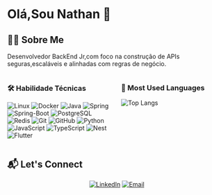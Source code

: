 # Olá,Sou Nathan 👋

## 👨‍💻 Sobre Me
Desenvolvedor BackEnd Jr,com foco na construção de APIs seguras,escaláveis e alinhadas com regras de negócio.



<div style="display: flex;">
  <div style="flex: 1; margin-right: 10px;">

### 🛠️ Habilidade Técnicas
![Linux](https://img.shields.io/badge/Linux-%23FCC624.svg?style=for-the-badge&logo=linux&logoColor=black) 
![Docker](https://img.shields.io/badge/Docker-%232496ED.svg?style=for-the-badge&logo=docker&logoColor=white) 
![Java](https://img.shields.io/badge/Java-%23ED8B00.svg?style=for-the-badge&logo=java&logoColor=white) 
![Spring](https://img.shields.io/badge/Spring-6DB33F?style=for-the-badge&logo=spring&logoColor=white)
![Spring-Boot](https://img.shields.io/badge/Spring_Boot-6DB33F?style=for-the-badge&logo=spring-boot&logoColor=white)
![PostgreSQL](https://img.shields.io/badge/PostgreSQL-%23336791.svg?style=for-the-badge&logo=postgresql&logoColor=white) 
![Redis](https://img.shields.io/badge/Redis-%23DC382D.svg?style=for-the-badge&logo=redis&logoColor=white) 
![Git](https://img.shields.io/badge/Git-%23F05033.svg?style=for-the-badge&logo=git&logoColor=white) 
![GitHub](https://img.shields.io/badge/GitHub-%23181717.svg?style=for-the-badge&logo=github&logoColor=white) 
![Python](https://img.shields.io/badge/Python-%233776AB.svg?style=for-the-badge&logo=python&logoColor=white) 
![JavaScript](https://img.shields.io/badge/JavaScript-%23F7DF1E.svg?style=for-the-badge&logo=javascript&logoColor=black)
![TypeScript](https://img.shields.io/badge/TypeScript-007ACC?style=for-the-badge&logo=typescript&logoColor=white)
![Nest](https://img.shields.io/badge/nestjs-E0234E?style=for-the-badge&logo=nestjs&logoColor=white)
![Flutter](https://img.shields.io/badge/Flutter-02569B?style=for-the-badge&logo=flutter&logoColor=white)

  </div>
  <div style="flex: 1; margin-left: 10px;">

### 📃 Most Used Languages
![Top Langs](https://github-readme-stats.vercel.app/api/top-langs/?username=NathanPSS&layout=compact&theme=radical)

  </div>
</div>



## 📬 Let's Connect
<div align="center">

[![LinkedIn](https://img.shields.io/badge/LinkedIn-0077B5.svg?style=for-the-badge&logo=linkedin&logoColor=white)](www.linkedin.com/in/nathan-ps) 
[![Email](https://img.shields.io/badge/Email-D14836.svg?style=for-the-badge&logo=gmail&logoColor=white)](mailto:nathanpss15@gmail.com)

</div>


